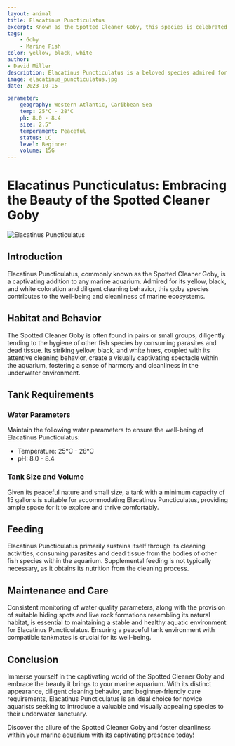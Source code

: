 ```yaml
---
layout: animal
title: Elacatinus Puncticulatus
excerpt: Known as the Spotted Cleaner Goby, this species is celebrated for its distinct appearance and beneficial cleaning behavior. Often found in pairs or small groups, it diligently maintains the hygiene of other fish species, contributing to a harmonious marine aquarium environment.
tags:
    - Goby
    - Marine Fish
color: yellow, black, white
author:
- David Miller
description: Elacatinus Puncticulatus is a beloved species admired for its striking appearance and diligent cleaning behavior.
image: elacatinus_puncticulatus.jpg
date: 2023-10-15

parameter:
    geography: Western Atlantic, Caribbean Sea
    temp: 25°C - 28°C
    ph: 8.0 - 8.4
    size: 2.5"
    temperament: Peaceful
    status: LC
    level: Beginner
    volume: 15G
---
```


# Elacatinus Puncticulatus: Embracing the Beauty of the Spotted Cleaner Goby

![Elacatinus Puncticulatus](elacatinus_puncticulatus.jpg)

## Introduction

Elacatinus Puncticulatus, commonly known as the Spotted Cleaner Goby, is a captivating addition to any marine aquarium. Admired for its yellow, black, and white coloration and diligent cleaning behavior, this goby species contributes to the well-being and cleanliness of marine ecosystems.

## Habitat and Behavior

The Spotted Cleaner Goby is often found in pairs or small groups, diligently tending to the hygiene of other fish species by consuming parasites and dead tissue. Its striking yellow, black, and white hues, coupled with its attentive cleaning behavior, create a visually captivating spectacle within the aquarium, fostering a sense of harmony and cleanliness in the underwater environment.

## Tank Requirements

### Water Parameters

Maintain the following water parameters to ensure the well-being of Elacatinus Puncticulatus:

- Temperature: 25°C - 28°C
- pH: 8.0 - 8.4

### Tank Size and Volume

Given its peaceful nature and small size, a tank with a minimum capacity of 15 gallons is suitable for accommodating Elacatinus Puncticulatus, providing ample space for it to explore and thrive comfortably.

## Feeding

Elacatinus Puncticulatus primarily sustains itself through its cleaning activities, consuming parasites and dead tissue from the bodies of other fish species within the aquarium. Supplemental feeding is not typically necessary, as it obtains its nutrition from the cleaning process.

## Maintenance and Care

Consistent monitoring of water quality parameters, along with the provision of suitable hiding spots and live rock formations resembling its natural habitat, is essential to maintaining a stable and healthy aquatic environment for Elacatinus Puncticulatus. Ensuring a peaceful tank environment with compatible tankmates is crucial for its well-being.

## Conclusion

Immerse yourself in the captivating world of the Spotted Cleaner Goby and embrace the beauty it brings to your marine aquarium. With its distinct appearance, diligent cleaning behavior, and beginner-friendly care requirements, Elacatinus Puncticulatus is an ideal choice for novice aquarists seeking to introduce a valuable and visually appealing species to their underwater sanctuary.

Discover the allure of the Spotted Cleaner Goby and foster cleanliness within your marine aquarium with its captivating presence today!
